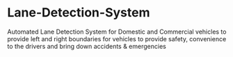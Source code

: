 # Lane-Detection-System
Automated Lane Detection System for Domestic and Commercial vehicles to provide  left and right boundaries for vehicles to provide safety, convenience to the drivers and bring down accidents &amp; emergencies
